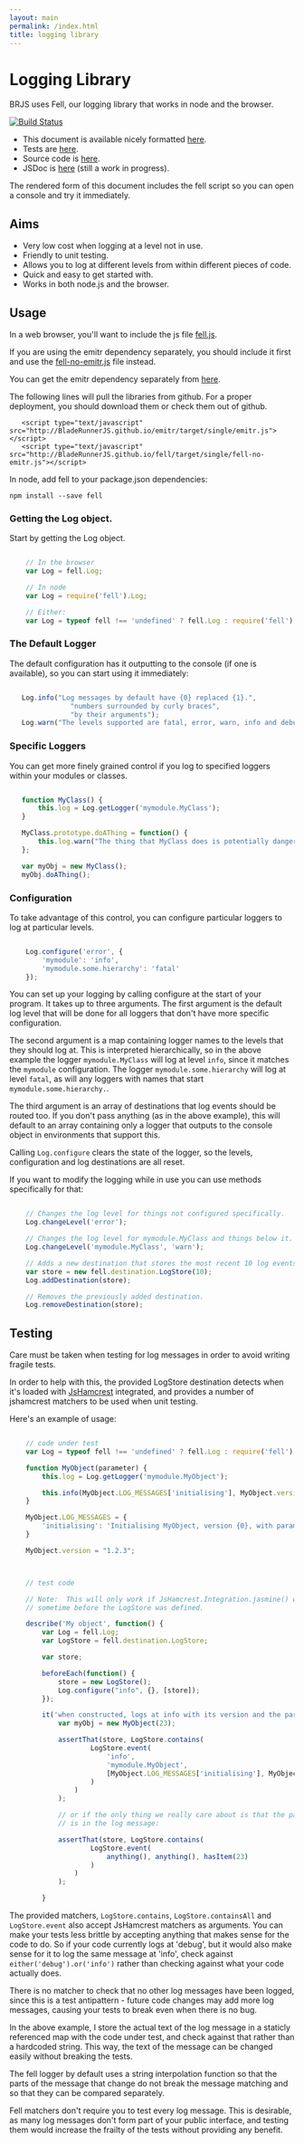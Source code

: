 ```yaml
---
layout: main
permalink: /index.html
title: logging library
---
```


<script type="text/javascript" src="target/single/fell.js"></script>

Logging Library
====

BRJS uses Fell, our logging library that works in node and the browser.

[![Build Status](https://travis-ci.org/BladeRunnerJS/fell.png)](https://travis-ci.org/BladeRunnerJS/fell)

* This document is available nicely formatted [here](http://BladeRunnerJS.github.io/fell).
* Tests are [here](http://BladeRunnerJS.github.io/fell/spec).
* Source code is [here](https://github.com/BladeRunnerJS/fell).
* JSDoc is [here](http://BladeRunnerJS.github.io/fell/doc) (still a work in progress).

The rendered form of this document includes the fell script so you can open
a console and try it immediately.

Aims
----

* Very low cost when logging at a level not in use.
* Friendly to unit testing.
* Allows you to log at different levels from within different pieces of code.
* Quick and easy to get started with.
* Works in both node.js and the browser.

Usage
-----

In a web browser, you'll want to include the js file <a href="target/single/fell.js">fell.js</a>.

If you are using the emitr dependency separately, you should include it first and use the
<a href="target/single/fell-no-emitr.js">fell-no-emitr.js</a> file instead.

You can get the emitr dependency separately from [here](http://BladeRunnerJS.github.io/emitter).

The following lines will pull the libraries from github. For a proper deployment, you should
download them or check them out of github.

```
   <script type="text/javascript" src="http://BladeRunnerJS.github.io/emitr/target/single/emitr.js"></script>
   <script type="text/javascript" src="http://BladeRunnerJS.github.io/fell/target/single/fell-no-emitr.js"></script>
```

In node, add fell to your package.json dependencies:

    npm install --save fell

###  Getting the Log object.

Start by getting the Log object.

```javascript

    // In the browser
    var Log = fell.Log;

    // In node
    var Log = require('fell').Log;

    // Either:
    var Log = typeof fell !== 'undefined' ? fell.Log : require('fell').Log;
```

### The Default Logger

The default configuration has it outputting to the console (if one is available), so you can start
using it immediately:

```javascript

   Log.info("Log messages by default have {0} replaced {1}.",
               "numbers surrounded by curly braces",
               "by their arguments");
   Log.warn("The levels supported are fatal, error, warn, info and debug");
```

### Specific Loggers

You can get more finely grained control if you log to specified loggers within your modules or
classes.

```javascript

   function MyClass() {
       this.log = Log.getLogger('mymodule.MyClass');
   }

   MyClass.prototype.doAThing = function() {
       this.log.warn("The thing that MyClass does is potentially dangerous!");
   };

   var myObj = new MyClass();
   myObj.doAThing();
```

### Configuration

To take advantage of this control, you can configure particular loggers to log at particular levels.

```javascript

    Log.configure('error', {
        'mymodule': 'info',
        'mymodule.some.hierarchy': 'fatal'
    });
```

You can set up your logging by calling configure at the start of your program.  It takes up to three
arguments.  The first argument is the default log level that will be done for all loggers that don't
have more specific configuration.

The second argument is a map containing logger names to the levels that they should log at.  This
is interpreted hierarchically, so in the above example the logger `mymodule.MyClass` will log at
level `info`, since it matches the `mymodule` configuration.  The logger `mymodule.some.hierarchy`
will log at level `fatal`, as will any loggers with names that start `mymodule.some.hierarchy.`.

The third argument is an array of destinations that log events should be routed too.  If you don't
pass anything (as in the above example), this will default to an array containing only a logger that
outputs to the console object in environments that support this.

Calling `Log.configure` clears the state of the logger, so the levels, configuration and log
destinations are all reset.

If you want to modify the logging while in use you can use methods specifically for that:

```javascript

    // Changes the log level for things not configured specifically.
    Log.changeLevel('error');

    // Changes the log level for mymodule.MyClass and things below it.
    Log.changeLevel('mymodule.MyClass', 'warn');

    // Adds a new destination that stores the most recent 10 log events.
    var store = new fell.destination.LogStore(10);
    Log.addDestination(store);

    // Removes the previously added destination.
    Log.removeDestination(store);
```

Testing
-------

Care must be taken when testing for log messages in order to avoid writing fragile tests.

In order to help with this, the provided LogStore destination detects when it's loaded with [JsHamcrest](http://danielfm.github.io/jshamcrest)
integrated, and provides a number of jshamcrest matchers to be used when unit testing.

Here's an example of usage:

```javascript

    // code under test
    var Log = typeof fell !== 'undefined' ? fell.Log : require('fell').Log;

    function MyObject(parameter) {
    	this.log = Log.getLogger('mymodule.MyObject');

    	this.info(MyObject.LOG_MESSAGES['initialising'], MyObject.version, parameter);
    }

    MyObject.LOG_MESSAGES = {
    	'initialising': 'Initialising MyObject, version {0}, with parameter {1}.'
    }

    MyObject.version = "1.2.3";



    // test code

    // Note:  This will only work if JsHamcrest.Integration.jasmine() was run
    // sometime before the LogStore was defined.

    describe('My object', function() {
    	var Log = fell.Log;
    	var LogStore = fell.destination.LogStore;

    	var store;

    	beforeEach(function() {
    		store = new LogStore();
    		Log.configure("info", {}, [store]);
    	});

    	it('when constructed, logs at info with its version and the parameter.', function() {
    		var myObj = new MyObject(23);

    		assertThat(store, LogStore.contains(
    				LogStore.event(
    					'info',
    					'mymodule.MyObject',
    					[MyObject.LOG_MESSAGES['initialising'], MyObject.version, 23]
    				)
    			)
    		);

    		// or if the only thing we really care about is that the parameter
    		// is in the log message:

    		assertThat(store, LogStore.contains(
    				LogStore.event(
    					anything(), anything(), hasItem(23)
    				)
    			)
    		);

    	}
```

The provided matchers, `LogStore.contains`, `LogStore.containsAll` and `LogStore.event` also accept
JsHamcrest matchers as arguments.  You can make your tests less brittle by accepting anything that
makes sense for the code to do.  So if your code currently logs at 'debug', but it would also make
sense for it to log the same message at 'info', check against `either('debug').or('info')` rather
than checking against what your code actually does.

There is no matcher to check that no other log messages have been logged, since this is a test
antipattern - future code changes may add more log messages, causing your tests to break even
when there is no bug.

In the above example, I store the actual text of the log message in a staticly referenced map with
the code under test, and check against that rather than a hardcoded string.  This way, the text of
the message can be changed easily without breaking the tests.

The fell logger by default uses a string interpolation function so that the parts of the message
that change do not break the message matching and so that they can be compared separately.

Fell matchers don't require you to test every log message. This is desirable, as many log messages
don't form part of your public interface, and testing them would increase the frailty of the tests
without providing any benefit.
